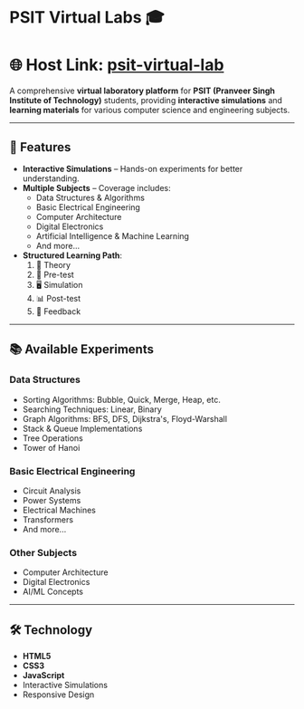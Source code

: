 # PSIT Virtual Labs 🎓
# 🌐 **Host Link:** [psit-virtual-lab](https://psit-virtual-labs-eight.vercel.app/)
A comprehensive **virtual laboratory platform** for **PSIT (Pranveer Singh Institute of Technology)** students, providing **interactive simulations** and **learning materials** for various computer science and engineering subjects.

---

## 🌟 Features
- **Interactive Simulations** – Hands-on experiments for better understanding.
- **Multiple Subjects** – Coverage includes:
  - Data Structures & Algorithms
  - Basic Electrical Engineering
  - Computer Architecture
  - Digital Electronics
  - Artificial Intelligence & Machine Learning
  - And more...
- **Structured Learning Path**:
  1. 📖 Theory  
  2. 📝 Pre-test  
  3. 🖥️ Simulation  
  4. 📊 Post-test  
  5. 💬 Feedback  

---

## 📚 Available Experiments

### Data Structures
- Sorting Algorithms: Bubble, Quick, Merge, Heap, etc.
- Searching Techniques: Linear, Binary
- Graph Algorithms: BFS, DFS, Dijkstra's, Floyd-Warshall
- Stack & Queue Implementations
- Tree Operations
- Tower of Hanoi

### Basic Electrical Engineering
- Circuit Analysis
- Power Systems
- Electrical Machines
- Transformers
- And more...

### Other Subjects
- Computer Architecture
- Digital Electronics
- AI/ML Concepts

---

## 🛠️ Technology
- **HTML5**
- **CSS3**
- **JavaScript**
- Interactive Simulations
- Responsive Design

